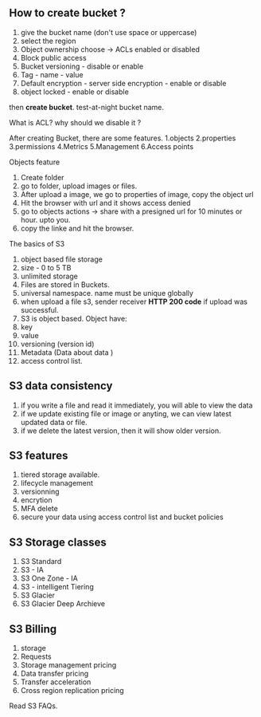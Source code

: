 ## How to create bucket ?

1. give the bucket name (don't use space or uppercase)
2. select the region
3. Object ownership choose -> ACLs enabled or disabled
4. Block public access
5. Bucket versioning - disable or enable 
6. Tag - name - value 
7. Default encryption - server side encryption - enable or disable 
8. object locked - enable or disable 

then **create bucket**.
test-at-night bucket name.


What is ACL? why should we disable it ? 

After creating Bucket, there are some features. 
1.objects
2.properties
3.permissions
4.Metrics
5.Management
6.Access points 

Objects feature

1. Create folder 
2. go to folder, upload images or files.
3. After upload a image, we go to properties of image, copy the object url 
4. Hit the browser with url and it shows access denied
5. go to objects actions -> share with a presigned url for 10 minutes or hour. upto you.
6. copy the linke and hit the browser. 


The basics of S3
1. object based file storage 
2. size - 0 to 5 TB
3. unlimited storage
4. Files are stored in Buckets.
5. universal namespace. name must be unique globally
6. when upload a file s3, sender receiver **HTTP 200 code** if upload was successful.
7. S3 is object based. 
Object have:
1. key
2. value
3. versioning (version id)
4. Metadata (Data about data )
5. access control list.

S3 data consistency
-----------------------
1. if you write a file and read it immediately, you will able to view the data
2. if we update existing file or image or anyting, we can view latest updated data or file. 
3. if we delete the latest version, then it will show older version.


S3 features
------------
1. tiered storage available.
2. lifecycle management 
3. versionning
4. encrytion
5. MFA delete
6. secure your data using access control list and bucket policies 

S3 Storage classes
-----------------
1. S3 Standard
2. S3 - IA
3. S3 One Zone - IA
4. S3 - intelligent Tiering
5. S3 Glacier
6. S3 Glacier Deep Archieve



S3 Billing 
---------------
1. storage
2. Requests
3. Storage management pricing 
4. Data transfer pricing 
5. Transfer acceleration
6. Cross region replication pricing 

Read S3 FAQs.

